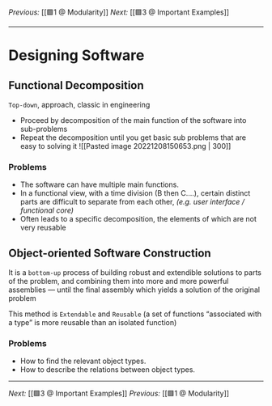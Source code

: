 _Previous:_ [[🟩1 @ Modularity]]
_Next:_ [[🟩3 @ Important Examples]]

___

# Designing Software
## Functional Decomposition
`Top-down`, approach, classic in engineering
- Proceed by decomposition of the main function of the software into sub-problems
-  Repeat the decomposition until you get basic sub problems that are easy to solving it
![[Pasted image 20221208150653.png | 300]]

### Problems
- The software can have multiple main functions.
- In a functional view, with a time division (B then C….), certain distinct parts are difficult to separate from each other, _(e.g. user interface / functional core)_
- Often leads to a specific decomposition, the elements of which are not very reusable

## Object-oriented Software Construction
It is a `bottom-up` process of building robust and extendible solutions to parts of the problem, and combining them into more and more powerful assemblies — until the final assembly which yields a solution of the original problem

This method is `Extendable` and `Reusable` (a set of functions “associated with a type” is more reusable than an isolated function)

### Problems
- How to find the relevant object types.
- How to describe the relations between object types.

--- 
_Next:_ [[🟩3 @ Important Examples]]
_Previous:_ [[🟩1 @ Modularity]]